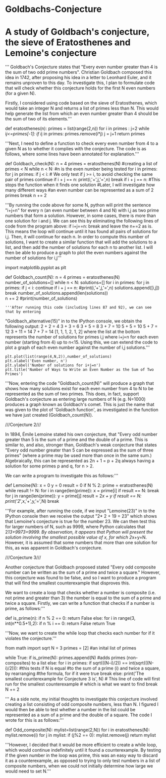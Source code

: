 # Goldbachs-Conjecture
# A study of Goldbach's conjecture, the sieve of Eratosthenes and Lemoine's conjecture

''' Goldbach's Conjecture states that "Every even number greater than 4 is the 
sum of two odd prime numbers".
Christian Goldbach composed this idea in 1742, after proposing his idea in a 
letter to Leonhard Euler, and it remains unproven to this day. 
To investigate this, I plan to formulate code that will check whether this conjecture
holds for the first N even numbers (for a given N).

Firstly, I considered using code based on the sieve of Eratosthenes, which would 
take an integer N and returns a list of primes less than N. This would help 
generate the list from which an even number greater than 4 should be the sum of 
two of its elements.'''

def eratosthenes(n):
    primes = list(range(2,n))
    for i in primes :
        j=2
        while i*j<=primes[-1]:
            if i*j in primes:
                primes.remove(i*j)
            j = j+1
    return primes

'''Next, I need to define a function to check every even number from 4 to a given
N as to whether it complies with the conjecture. The code is as follows, where
some lines have been annotated for explanation.'''

def Goldbach_check(N):
    n = 4
    primes = eratosthenes(N) #creating a list of primes < N
    while n < N: #n is the even number being tested
        for i in primes: 
            for j in primes: 
                if j < i: # We only test if j >= i, to avoid checking the same pair of primes
                    continue
                if i + j == n: 
                    print(i,'+',j,'=',n)
                    break 
            if i + j == n: #This stops the function when it finds one solution
                               #Later, I will investigate how many different ways
                               #an even number can be represented as a sum of 2 primes
                break 
        n += 2

'''By running the code above for some N, python will print the sentence "i+j=n"
for every n (an even number between 4 and N) with i,j as two prime numbers that
form a solution. However, in some cases, there is more than one solution for i
and j. We can see this by eliminating the following lines of code from the program
above:
    if i+j==n:
        break
and leave the n+=2 as is. This means the loop will continue until it has found
all pairs of solutions for i,j. Then, it will continue for each n. In order to 
compute this number of solutions, I want to create a similar function that will
add the solutions to a list, and then add the number of solutions for each n to 
another list. I will then be able to produce a graph to plot the even numbers
against the number of solutions for i,j'''

import matplotlib.pyplot as plt

def Goldbach_count(N):
    n = 4
    primes = eratosthenes(N) 
    number_of_solutions=[]
    while n < N:
        solutions=[]
        for i in primes: 
            for j in primes: 
                if j < i: 
                    continue
                if i + j == n: 
                    #print(i,'+',j,'=',n)
                    solutions.append([i,j])
                    break 
        number_of_solutions.append(len(solutions))        
        n += 2
    #print(number_of_solutions) 
    
    '''After running this code (including lines 87 and 92), we can see that by entering 
"Goldbach_alternative(15)" in to the IPython console, we obtain the following output:
2 + 2 = 4
3 + 3 = 6
3 + 5 = 8
3 + 7 = 10
5 + 5 = 10
5 + 7 = 12
3 + 11 = 14
7 + 7 = 14
[1, 1, 1, 2, 1, 2]
where the list at the bottom represents the number of solutions for primes i,j
where i+j=n for each even number (starting from 4) up to n<15. Using this, we can
extend the code to plot a graph of each even number against the number of i,j
solutions.'''

    plt.plot(list(range(4,N,2)),number_of_solutions)
    plt.xlabel('Even number, n')
    plt.ylabel('Number of solutions for i+j=n')
    plt.title('Number of Ways to Write an Even Number as the Sum of Two Primes')
    
'''Now, entering the code "Goldbach_count(N)" will produce a graph that shows
how many solutions exist for each even number from 4 to N to be represented as 
the sum of two primes.
This does, in fact, support Goldbach's conjecture as entering large numbers of N
(e.g. N=1000) produces a graph known as Goldbach's comet. This is just the name 
that was given to the plot of 'Goldbach function', as investigated
in the function we have just created (Goldbach_count(N)).

///Conjecture 2///

In 1894, Émile Lemoine stated his own conjecture, that "Every odd number greater 
than 5 is the sum of a prime and the double of a prime. This is similar to, and
also, stronger than, Goldbach's weak conjecture that states "Every odd number 
greater than 5 can be expressed as the sum of three primes" (where a prime may 
be used more than once in the same sum.) Algebraically, this can be represented 
as 2n + 1 = p + 2q always having a solution for some primes p and q, for n > 2.

We can write a program to investigate this as follows:'''

def Lemoine(N):
    x = 0
    y = 0
    result = 0
    if N % 2:
        prime = eratosthenes(N)
        while result != N:
            for i in range(len(prime)):
                x = prime[i]
                if result == N: 
                    break
                for j in range(len(prime)):
                    y = prime[j]
                    result = 2*x + y
                    if result == N: 
                        print('2*',x,'+',y,'=',N)
                        break

'''For example, after running the code, if we input "Lemoine(23)" in to the IPython
console then we receive the output "2* 2 + 19 = 23" which shows that Lemoine's 
conjecture is true for the number 23. We can then test this for larger numbers 
of N, such as 9999, where Python calculates that 2*13+9973=9999. By observation,
it appears that Python will present the solution involving the smallest possible
value of x, for which 2*x+y=N. However, it is assumed that some numbers that more 
than one solution for this, as was apparent in Goldbach's conjecture.


///Conjecture 3///

Another conjecture that Goldbach proposed stated "Every odd composite number can 
be written as the sum of a prime and twice a square." However, this conjecture
was found to be false, and so I want to produce a program that will find the
smallest counterexample that disproves this.

We want to create a loop that checks whether a number is composite (i.e. not prime
and greater than 3) the number is equal to the sum of a prime and twice a square.
Firstly, we can write a function that checks if a number is prime, as follows:'''
                   
def is_prime(n):
    if n % 2 == 0:
        return False
    else:
        for i in range(3, int(n**0.5+1),2):
            if n % i == 0:
                return False
        return True    

'''Now, we want to create the while loop that checks each number for if it violates
the conjecture.'''

from math import sqrt
N = 3
primes = [2] #an inital list of primes

while True:
    if is_prime(N):
        primes.append(N) #adds primes (non-composites) to a list
    else:
        for i in primes:
            if sqrt(((N-i)/2)) == int(sqrt(((N-i)/2))): 
                #this tests if N is equal
                #to the sum of a prime (i) and twice a square, by rearranging
                #the formula, for if it were true
                break
        else:
            print('The smallest counterexample for Conjecture 3 is', N) 
            # This line of code will first run for the smallest counterexample
            # which is what we want to find
            break
    N += 2
    
''' As a side note, my initial thoughts to investigate this conjecture involved
creating a list consisting of odd composite numbers, less than N. I figured I 
would then be able to test whether a number in the list could be represented as 
a sum of a prime and the double of a square. The code I wrote for this is as follows:'''

def Odd_composite(N):
    mylist=list(range(2,N))
    for i in eratosthenes(N):
        mylist.remove(i)
        for j in mylist:
            if (j%2 == 0):
                mylist.remove(j)
    return mylist  

'''However, I decided that it would be more efficient to create a while loop, 
which would continue indefinitely until it found a counterexample. By testing
if the given number in the loop was prime, this was an easy way to discard it
as a counterexample, as opposed to trying to only test numbers in a list of 
composite numbers, when we could not initially determine how large we would need
to set N.'''  
